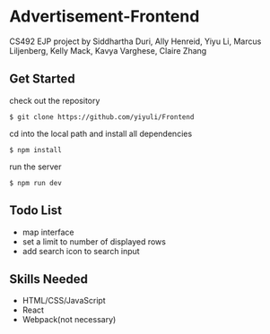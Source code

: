 # Advertisement-Frontend
CS492 EJP project by Siddhartha Duri, Ally Henreid, Yiyu Li, Marcus Liljenberg, Kelly Mack, Kavya Varghese, Claire Zhang

## Get Started
check out the repository
```
$ git clone https://github.com/yiyuli/Frontend
```
cd into the local path and install all dependencies
```
$ npm install
```
run the server
```
$ npm run dev
```

## Todo List
* map interface
* set a limit to number of displayed rows
* add search icon to search input

## Skills Needed
* HTML/CSS/JavaScript
* React
* Webpack(not necessary)

